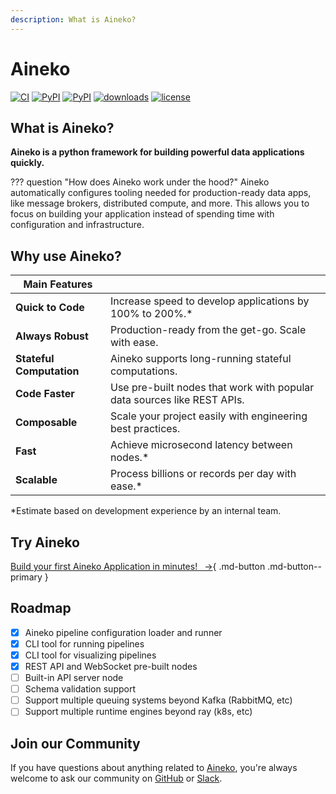 ```yaml
---
description: What is Aineko?
---
```


# Aineko

[![CI](https://circleci.com/gh/aineko-dev/aineko/tree/develop.svg?style=svg)](https://app.circleci.com/pipelines/github/aineko-dev)
[![PyPI](https://img.shields.io/pypi/v/aineko.svg)](https://pypi.python.org/pypi/aineko)
[![PyPI](https://img.shields.io/pypi/pyversions/aineko)](https://pypi.python.org/pypi/aineko)
[![downloads](https://static.pepy.tech/badge/aineko/month)](https://pepy.tech/project/aineko)
[![license](https://img.shields.io/badge/License-Apache_2.0-blue.svg)](https://github.com/aineko-dev/aineko/blob/develop/LICENSE)


## What is Aineko?

**Aineko is a python framework for building powerful data applications quickly.**

??? question "How does Aineko work under the hood?"
    Aineko automatically configures tooling needed for production-ready data apps, like message brokers, distributed compute, and more. This allows you to focus on building your application instead of spending time with configuration and infrastructure.

## Why use Aineko?

| Main Features        | |
| ----------------- | --- |
| **Quick to Code** | Increase speed to develop applications by 100% to 200%.* |
| **Always Robust** | Production-ready from the get-go. Scale with ease. |
| **Stateful Computation** | Aineko supports long-running stateful computations. |
| **Code Faster** | Use pre-built nodes that work with popular data sources like REST APIs. |
| **Composable** | Scale your project easily with engineering best practices. |
| **Fast** | Achieve microsecond latency between nodes.* |
| **Scalable** | Process billions or records per day with ease.* |

*Estimate based on development experience by an internal team.

## Try Aineko

[Build your first Aineko Application in minutes!&ensp; →](./quickstart.md){ .md-button .md-button--primary }

## Roadmap

- [x] Aineko pipeline configuration loader and runner
- [x] CLI tool for running pipelines
- [x] CLI tool for visualizing pipelines
- [x] REST API and WebSocket pre-built nodes
- [ ] Built-in API server node
- [ ] Schema validation support
- [ ] Support multiple queuing systems beyond Kafka (RabbitMQ, etc)
- [ ] Support multiple runtime engines beyond ray (k8s, etc)

## Join our Community

If you have questions about anything related to [Aineko](https://www.aineko.dev/), you're always welcome to ask our community on [GitHub](https://github.com/aineko-dev) or [Slack](https://join.slack.com/t/aineko-dev/shared\_invite/zt-23yuq8mrl-uZavRQKGFltxLZLCqcQZaQ).
